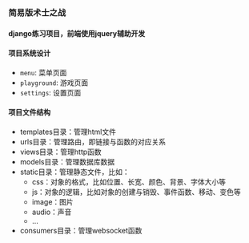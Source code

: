### 简易版术士之战

#### django练习项目，前端使用jquery辅助开发

#### 项目系统设计
- `menu`: 菜单页面
- `playground`: 游戏页面
- `settings`: 设置页面

#### 项目文件结构
- templates目录：管理html文件
- urls目录：管理路由，即链接与函数的对应关系
- views目录：管理http函数
- models目录：管理数据库数据
- static目录：管理静态文件，比如：
    - css：对象的格式，比如位置、长宽、颜色、背景、字体大小等
    - js：对象的逻辑，比如对象的创建与销毁、事件函数、移动、变色等
    - image：图片
    - audio：声音
    - …
- consumers目录：管理websocket函数